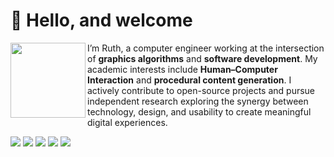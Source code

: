 # 🔬 Hello, and welcome

<img src="https://github.com/user-attachments/assets/c6f26abd-ea62-4184-ae09-ff87288e07e6" width="120" align="left"></img>
I’m Ruth, a computer engineer working at the intersection of **graphics algorithms** and **software development**. My academic interests include **Human–Computer Interaction** and **procedural content generation**. I actively contribute to open-source projects and pursue independent research exploring the synergy between technology, design, and usability to create meaningful digital experiences.

<p align="left">
  <img src="https://img.shields.io/badge/YouTube-c4302b?logo=youtube"></img>
  <img src="https://img.shields.io/badge/TikTok-000000?logo=tiktok&logoColor=white"></img>
  <img src="https://img.shields.io/badge/Instagram-c13584?logo=instagram&logoColor=white"></img>
  <img src="https://img.shields.io/badge/Itch.io-FA5C5C?logo=itchdotio&logoColor=white"></img>
  <img src="https://img.shields.io/badge/Bluesky-3454C2?logo=bluesky&logoColor=white"></img>
</p>
